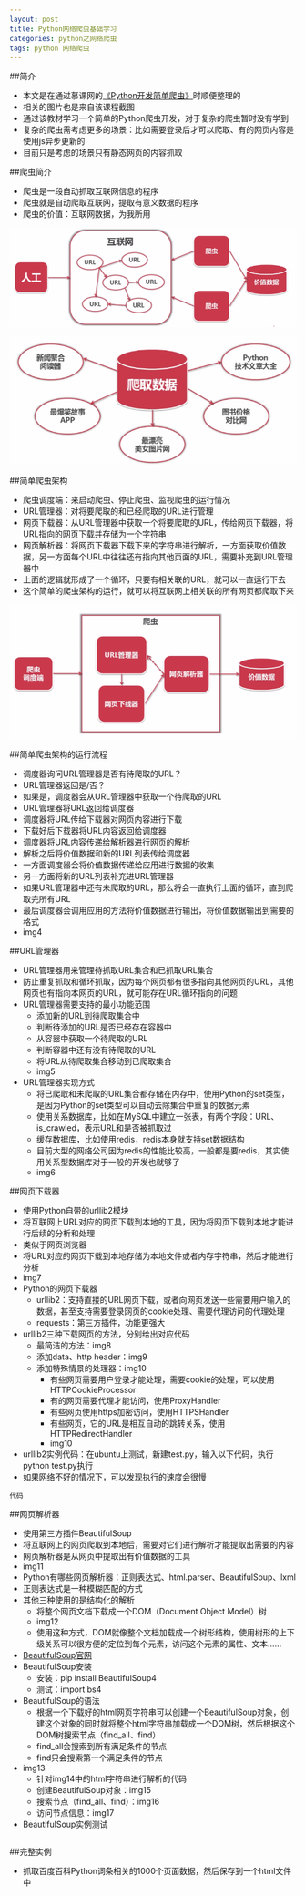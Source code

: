 ```yaml
---
layout: post
title: Python网络爬虫基础学习
categories: python之网络爬虫 
tags: python 网络爬虫
---
```


##简介

* 本文是在通过慕课网的[《Python开发简单爬虫》](http://www.imooc.com/learn/563)时顺便整理的
* 相关的图片也是来自该课程截图
* 通过该教材学习一个简单的Python爬虫开发，对于复杂的爬虫暂时没有学到
* 复杂的爬虫需考虑更多的场景：比如需要登录后才可以爬取、有的网页内容是使用js异步更新的
* 目前只是考虑的场景只有静态网页的内容抓取

##爬虫简介

* 爬虫是一段自动抓取互联网信息的程序
* 爬虫就是自动爬取互联网，提取有意义数据的程序
* 爬虫的价值：互联网数据，为我所用

![image](../media/image/2016-06-08/1.png)

![image](../media/image/2016-06-08/2.png)

##简单爬虫架构

* 爬虫调度端：来启动爬虫、停止爬虫、监视爬虫的运行情况
* URL管理器：对将要爬取的和已经爬取的URL进行管理
* 网页下载器：从URL管理器中获取一个将要爬取的URL，传给网页下载器，将URL指向的网页下载并存储为一个字符串
* 网页解析器：将网页下载器下载下来的字符串进行解析，一方面获取价值数据，另一方面每个URL中往往还有指向其他页面的URL，需要补充到URL管理器中
* 上面的逻辑就形成了一个循环，只要有相关联的URL，就可以一直运行下去
* 这个简单的爬虫架构的运行，就可以将互联网上相关联的所有网页都爬取下来

![image](../media/image/2016-06-08/3.png)

##简单爬虫架构的运行流程

* 调度器询问URL管理器是否有待爬取的URL？
* URL管理器返回是/否？
* 如果是，调度器会从URL管理器中获取一个待爬取的URL
* URL管理器将URL返回给调度器
* 调度器将URL传给下载器对网页内容进行下载
* 下载好后下载器将URL内容返回给调度器
* 调度器将URL内容传递给解析器进行网页的解析
* 解析之后将价值数据和新的URL列表传给调度器
* 一方面调度器会将价值数据传递给应用进行数据的收集
* 另一方面将新的URL列表补充进URL管理器
* 如果URL管理器中还有未爬取的URL，那么将会一直执行上面的循环，直到爬取完所有URL
* 最后调度器会调用应用的方法将价值数据进行输出，将价值数据输出到需要的格式
* img4

##URL管理器

* URL管理器用来管理待抓取URL集合和已抓取URL集合
* 防止重复抓取和循环抓取，因为每个网页都有很多指向其他网页的URL，其他网页也有指向本网页的URL，就可能存在URL循环指向的问题
* URL管理器需要支持的最小功能范围
	* 添加新的URL到待爬取集合中
	* 判断待添加的URL是否已经存在容器中
	* 从容器中获取一个待爬取的URL
	* 判断容器中还有没有待爬取的URL
	* 将URL从待爬取集合移动到已爬取集合
	* img5
* URL管理器实现方式
	* 将已爬取和未爬取的URL集合都存储在内存中，使用Python的set类型，是因为Python的set类型可以自动去除集合中重复的数据元素
	* 使用关系数据库，比如在MySQL中建立一张表，有两个字段：URL、is_crawled，表示URL和是否被抓取过
	* 缓存数据库，比如使用redis，redis本身就支持set数据结构
	* 目前大型的网络公司因为redis的性能比较高，一般都是要redis，其实使用关系型数据库对于一般的开发也就够了
	* img6

##网页下载器

* 使用Python自带的urllib2模块
* 将互联网上URL对应的网页下载到本地的工具，因为将网页下载到本地才能进行后续的分析和处理
* 类似于网页浏览器
* 将URL对应的网页下载到本地存储为本地文件或者内存字符串，然后才能进行分析
* img7
* Python的网页下载器
	* urllib2：支持直接的URL网页下载，或者向网页发送一些需要用户输入的数据，甚至支持需要登录网页的cookie处理、需要代理访问的代理处理
	* requests：第三方插件，功能更强大
* urllib2三种下载网页的方法，分别给出对应代码
	* 最简洁的方法：img8
	* 添加data、http header：img9
	* 添加特殊情景的处理器：img10
		* 有些网页需要用户登录才能处理，需要cookie的处理，可以使用HTTPCookieProcessor
		* 有的网页需要代理才能访问，使用ProxyHandler
		* 有些网页使用https加密访问，使用HTTPSHandler
		* 有些网页，它的URL是相互自动的跳转关系，使用HTTPRedirectHandler
		* img10
* urllib2实例代码：在ubuntu上测试，新建test.py，输入以下代码，执行python test.py执行
* 如果网络不好的情况下，可以发现执行的速度会很慢

```
代码
```

##网页解析器

* 使用第三方插件BeautifulSoup
* 将互联网上的网页爬取到本地后，需要对它们进行解析才能提取出需要的内容
* 网页解析器是从网页中提取出有价值数据的工具
* img11
* Python有哪些网页解析器：正则表达式、html.parser、BeautifulSoup、lxml
* 正则表达式是一种模糊匹配的方式
* 其他三种使用的是结构化的解析
	* 将整个网页文档下载成一个DOM（Document Object Model）树
	* img12
	* 使用这种方式，DOM就像整个文档加载成一个树形结构，使用树形的上下级关系可以很方便的定位到每个元素，访问这个元素的属性、文本……
* [BeautifulSoup官网](https://www.crummy.com/software/BeautifulSoup/bs4/doc/)
* BeautifulSoup安装
	* 安装：pip install BeautifulSoup4
	* 测试：import bs4
* BeautifulSoup的语法
	* 根据一个下载好的html网页字符串可以创建一个BeautifulSoup对象，创建这个对象的同时就将整个html字符串加载成一个DOM树，然后根据这个DOM树搜索节点（find_all、find）
	* find_all会搜索到所有满足条件的节点
	* find只会搜索第一个满足条件的节点
* img13
	* 针对img14中的html字符串进行解析的代码
	* 创建BeautifulSoup对象：img15
	* 搜索节点（find_all、find）：img16
	* 访问节点信息：img17
* BeautifulSoup实例测试
```

```

##完整实例

* 抓取百度百科Python词条相关的1000个页面数据，然后保存到一个html文件中